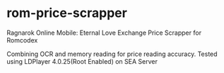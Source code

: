 # rom-price-scrapper
Ragnarok Online Mobile: Eternal Love Exchange Price Scrapper for Romcodex

Combining OCR and memory reading for price reading accuracy.
Tested using LDPlayer 4.0.25(Root Enabled) on SEA Server
